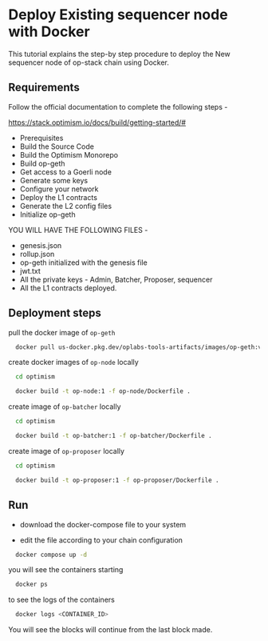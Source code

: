 
# Deploy Existing sequencer node with Docker

This tutorial explains the step-by step procedure to deploy the New sequencer node of op-stack chain using Docker.



## Requirements
Follow the official documentation to complete the following steps -

https://stack.optimism.io/docs/build/getting-started/#

- Prerequisites
- Build the Source Code
- Build the Optimism Monorepo
- Build op-geth
- Get access to a Goerli node
- Generate some keys
- Configure your network
- Deploy the L1 contracts
- Generate the L2 config files
- Initialize op-geth

YOU WILL HAVE THE FOLLOWING FILES - 

- genesis.json
- rollup.json
- op-geth initialized with the genesis file 
- jwt.txt
- All the private keys - Admin, Batcher, Proposer, sequencer
- All the L1 contracts deployed.
## Deployment steps


pull the docker image of `op-geth`

```bash
  docker pull us-docker.pkg.dev/oplabs-tools-artifacts/images/op-geth:v1.101105.3
```

create docker images of `op-node` locally

```bash
  cd optimism

  docker build -t op-node:1 -f op-node/Dockerfile .
```

create image of `op-batcher` locally 

```bash
  cd optimism

  docker build -t op-batcher:1 -f op-batcher/Dockerfile .
```

create image of `op-proposer` locally 

```bash
  cd optimism

  docker build -t op-proposer:1 -f op-proposer/Dockerfile .
```

## Run 
- download the docker-compose file to your system

- edit the file according to your chain configuration

```bash
  docker compose up -d 
```

you will see the containers starting

```bash
  docker ps 
```
to see the logs of the containers

```bash
  docker logs <CONTAINER_ID> 
```
You will see the blocks will continue from the last block made.